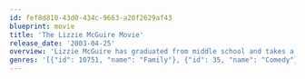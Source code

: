```yaml
---
id: fef8d810-43d0-434c-9663-a20f2629af43
blueprint: movie
title: 'The Lizzie McGuire Movie'
release_date: '2003-04-25'
overview: 'Lizzie McGuire has graduated from middle school and takes a trip to Rome, Italy.'
genres: '[{"id": 10751, "name": "Family"}, {"id": 35, "name": "Comedy"}]'
---
```

